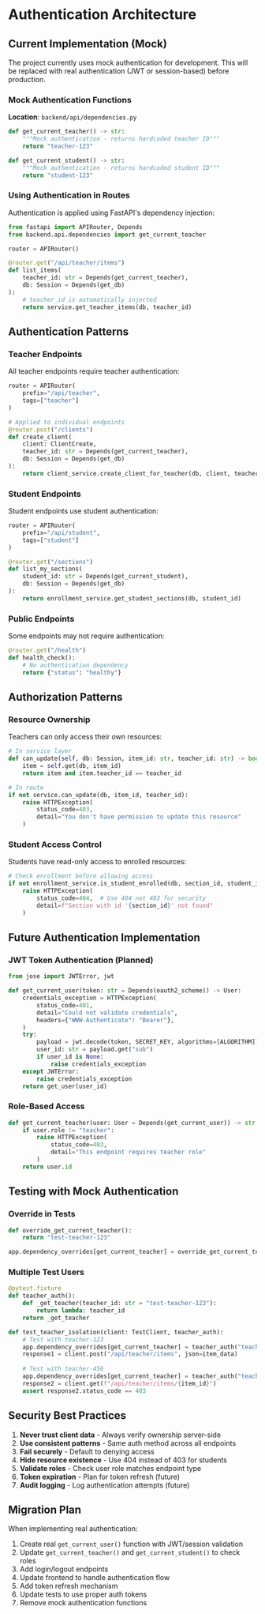 # Authentication Architecture

## Current Implementation (Mock)

The project currently uses mock authentication for development. This will be replaced with real authentication (JWT or session-based) before production.

### Mock Authentication Functions

**Location**: `backend/api/dependencies.py`

```python
def get_current_teacher() -> str:
    """Mock authentication - returns hardcoded teacher ID"""
    return "teacher-123"

def get_current_student() -> str:
    """Mock authentication - returns hardcoded student ID"""
    return "student-123"
```

### Using Authentication in Routes

Authentication is applied using FastAPI's dependency injection:

```python
from fastapi import APIRouter, Depends
from backend.api.dependencies import get_current_teacher

router = APIRouter()

@router.get("/api/teacher/items")
def list_items(
    teacher_id: str = Depends(get_current_teacher),
    db: Session = Depends(get_db)
):
    # teacher_id is automatically injected
    return service.get_teacher_items(db, teacher_id)
```

## Authentication Patterns

### Teacher Endpoints
All teacher endpoints require teacher authentication:

```python
router = APIRouter(
    prefix="/api/teacher",
    tags=["teacher"]
)

# Applied to individual endpoints
@router.post("/clients")
def create_client(
    client: ClientCreate,
    teacher_id: str = Depends(get_current_teacher),
    db: Session = Depends(get_db)
):
    return client_service.create_client_for_teacher(db, client, teacher_id)
```

### Student Endpoints
Student endpoints use student authentication:

```python
router = APIRouter(
    prefix="/api/student",
    tags=["student"]
)

@router.get("/sections")
def list_my_sections(
    student_id: str = Depends(get_current_student),
    db: Session = Depends(get_db)
):
    return enrollment_service.get_student_sections(db, student_id)
```

### Public Endpoints
Some endpoints may not require authentication:

```python
@router.get("/health")
def health_check():
    # No authentication dependency
    return {"status": "healthy"}
```

## Authorization Patterns

### Resource Ownership
Teachers can only access their own resources:

```python
# In service layer
def can_update(self, db: Session, item_id: str, teacher_id: str) -> bool:
    item = self.get(db, item_id)
    return item and item.teacher_id == teacher_id

# In route
if not service.can_update(db, item_id, teacher_id):
    raise HTTPException(
        status_code=403,
        detail="You don't have permission to update this resource"
    )
```

### Student Access Control
Students have read-only access to enrolled resources:

```python
# Check enrollment before allowing access
if not enrollment_service.is_student_enrolled(db, section_id, student_id):
    raise HTTPException(
        status_code=404,  # Use 404 not 403 for security
        detail=f"Section with id '{section_id}' not found"
    )
```

## Future Authentication Implementation

### JWT Token Authentication (Planned)
```python
from jose import JWTError, jwt

def get_current_user(token: str = Depends(oauth2_scheme)) -> User:
    credentials_exception = HTTPException(
        status_code=401,
        detail="Could not validate credentials",
        headers={"WWW-Authenticate": "Bearer"},
    )
    try:
        payload = jwt.decode(token, SECRET_KEY, algorithms=[ALGORITHM])
        user_id: str = payload.get("sub")
        if user_id is None:
            raise credentials_exception
    except JWTError:
        raise credentials_exception
    return get_user(user_id)
```

### Role-Based Access
```python
def get_current_teacher(user: User = Depends(get_current_user)) -> str:
    if user.role != "teacher":
        raise HTTPException(
            status_code=403,
            detail="This endpoint requires teacher role"
        )
    return user.id
```

## Testing with Mock Authentication

### Override in Tests
```python
def override_get_current_teacher():
    return "test-teacher-123"

app.dependency_overrides[get_current_teacher] = override_get_current_teacher
```

### Multiple Test Users
```python
@pytest.fixture
def teacher_auth():
    def _get_teacher(teacher_id: str = "test-teacher-123"):
        return lambda: teacher_id
    return _get_teacher

def test_teacher_isolation(client: TestClient, teacher_auth):
    # Test with teacher-123
    app.dependency_overrides[get_current_teacher] = teacher_auth("teacher-123")
    response1 = client.post("/api/teacher/items", json=item_data)
    
    # Test with teacher-456
    app.dependency_overrides[get_current_teacher] = teacher_auth("teacher-456")
    response2 = client.get(f"/api/teacher/items/{item_id}")
    assert response2.status_code == 403
```

## Security Best Practices

1. **Never trust client data** - Always verify ownership server-side
2. **Use consistent patterns** - Same auth method across all endpoints
3. **Fail securely** - Default to denying access
4. **Hide resource existence** - Use 404 instead of 403 for students
5. **Validate roles** - Check user role matches endpoint type
6. **Token expiration** - Plan for token refresh (future)
7. **Audit logging** - Log authentication attempts (future)

## Migration Plan

When implementing real authentication:

1. Create real `get_current_user()` function with JWT/session validation
2. Update `get_current_teacher()` and `get_current_student()` to check roles
3. Add login/logout endpoints
4. Update frontend to handle authentication flow
5. Add token refresh mechanism
6. Update tests to use proper auth tokens
7. Remove mock authentication functions